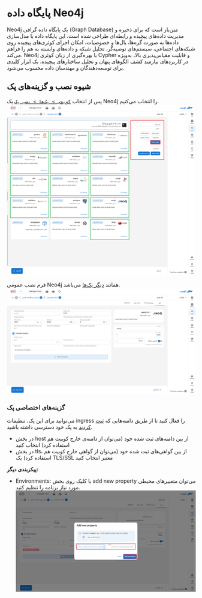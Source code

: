 # پایگاه داده Neo4j

Neo4j یک پایگاه داده گرافی (Graph Database) متن‌باز است که برای ذخیره و مدیریت داده‌های پیچیده و رابطه‌ای طراحی شده است. این پایگاه داده با مدل‌سازی داده‌ها به صورت گره‌ها، یال‌ها و خصوصیات، امکان اجرای کوئری‌های پیچیده روی شبکه‌های اجتماعی، سیستم‌های توصیه‌گر، تحلیل شبکه و داده‌های وابسته به هم را فراهم می‌کند. Neo4j با بهره‌گیری از زبان کوئری Cypher و قابلیت مقیاس‌پذیری بالا، به‌ویژه در کاربردهای نیازمند کشف الگوهای پنهان و تحلیل ساختارهای پیچیده، یک ابزار کلیدی برای توسعه‌دهندگان و مهندسان داده محسوب می‌شود.

## شیوه نصب و گزینه‌های پک

پس از انتخاب [`کوبچی > پک‌‌ها > نصب پک`](../../kubchi/getting-started) پک Neo4j را انتخاب می‌کنیم.
![Packs: pack install](img/pack-install-list.png)

فرم نصب عمومی Neo4j همانند [دیگر پک‌‌ها](../../kubchi/getting-started) می‌باشد.
![Packs: pack install](img/pack-install-neo4j-form-env-vars.png)

### گزینه‌های اختصاصی پک

می‌توانید برای این پک، تنظیمات ingress را فعال کنید تا از طریق دامنه‌هایی که [ثبت کردید](../../kubchi/domains) به پک خود دسترسی داشته باشید.

- در بخش host از بین دامنه‌های ثبت شده خود (می‌توان از دامنه‌ی خارج کوبیت هم استفاده کرد) انتخاب کنید
- در بخش tls، از بین گواهی‌های ثبت شده خود (می‌توان از گواهی خارج کوبیت هم استفاده کرد) یک TLS/SSL معتبر انتخاب کنید

**پیکربندی‌‌‌‌‌‌‌‌ دیگر:**

- Environments: با کلیک روی بخش add new property می‌توان متغییرهای محیطی مورد نیاز برنامه را تنظیم کنید.
  ![Packs: pack install](img/pack-install-form-environment-vars.png)
